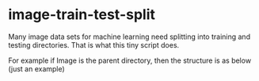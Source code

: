 # image-train-test-split
Many image data sets for machine learning need splitting into training and testing directories. That is what this tiny script does.

For example if Image is the parent directory, then the structure is as below (just an example)

